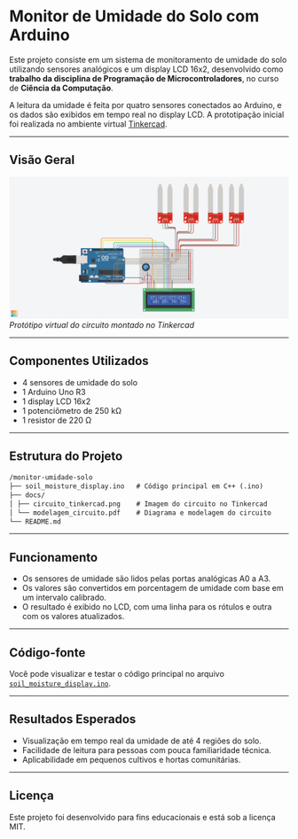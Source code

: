 # Monitor de Umidade do Solo com Arduino

Este projeto consiste em um sistema de monitoramento de umidade do solo utilizando sensores analógicos e um display LCD 16x2, desenvolvido como **trabalho da disciplina de Programação de Microcontroladores**, no curso de **Ciência da Computação**.

A leitura da umidade é feita por quatro sensores conectados ao Arduino, e os dados são exibidos em tempo real no display LCD. A prototipação inicial foi realizada no ambiente virtual [Tinkercad](https://www.tinkercad.com/).

---

## Visão Geral

![Circuito no Tinkercad](./docs/circuito_tinkercad.png)  
*Protótipo virtual do circuito montado no Tinkercad*

---

## Componentes Utilizados

- 4 sensores de umidade do solo
- 1 Arduino Uno R3 
- 1 display LCD 16x2
- 1 potenciômetro de 250 kΩ
- 1 resistor de 220 Ω

---

## Estrutura do Projeto
```
/monitor-umidade-solo
├── soil_moisture_display.ino   # Código principal em C++ (.ino)
├── docs/
│ ├── circuito_tinkercad.png    # Imagem do circuito no Tinkercad
│ └── modelagem_circuito.pdf    # Diagrama e modelagem do circuito
└── README.md
```

---

## Funcionamento

- Os sensores de umidade são lidos pelas portas analógicas A0 a A3.
- Os valores são convertidos em porcentagem de umidade com base em um intervalo calibrado.
- O resultado é exibido no LCD, com uma linha para os rótulos e outra com os valores atualizados.

---

## Código-fonte

Você pode visualizar e testar o código principal no arquivo [`soil_moisture_display.ino`](./soil_moisture_display.ino).

---

## Resultados Esperados

- Visualização em tempo real da umidade de até 4 regiões do solo.
- Facilidade de leitura para pessoas com pouca familiaridade técnica.
- Aplicabilidade em pequenos cultivos e hortas comunitárias.

---

## Licença

Este projeto foi desenvolvido para fins educacionais e está sob a licença MIT.
